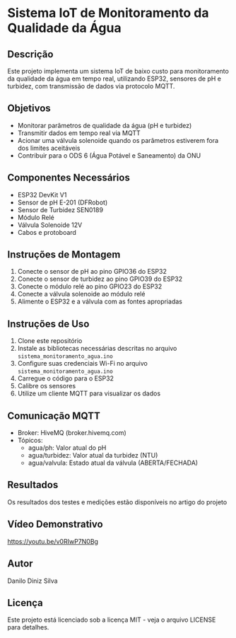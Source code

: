 # Sistema IoT de Monitoramento da Qualidade da Água

## Descrição
Este projeto implementa um sistema IoT de baixo custo para monitoramento da qualidade da água em tempo real, utilizando ESP32, sensores de pH e turbidez, com transmissão de dados via protocolo MQTT.

## Objetivos
- Monitorar parâmetros de qualidade da água (pH e turbidez)
- Transmitir dados em tempo real via MQTT
- Acionar uma válvula solenoide quando os parâmetros estiverem fora dos limites aceitáveis
- Contribuir para o ODS 6 (Água Potável e Saneamento) da ONU

## Componentes Necessários
- ESP32 DevKit V1
- Sensor de pH E-201 (DFRobot)
- Sensor de Turbidez SEN0189
- Módulo Relé
- Válvula Solenoide 12V
- Cabos e protoboard

## Instruções de Montagem
1. Conecte o sensor de pH ao pino GPIO36 do ESP32
2. Conecte o sensor de turbidez ao pino GPIO39 do ESP32
3. Conecte o módulo relé ao pino GPIO23 do ESP32
4. Conecte a válvula solenoide ao módulo relé
5. Alimente o ESP32 e a válvula com as fontes apropriadas

## Instruções de Uso
1. Clone este repositório
2. Instale as bibliotecas necessárias descritas no arquivo `sistema_monitoramento_agua.ino`
3. Configure suas credenciais Wi-Fi no arquivo `sistema_monitoramento_agua.ino`
4. Carregue o código para o ESP32
5. Calibre os sensores 
6. Utilize um cliente MQTT para visualizar os dados

## Comunicação MQTT
- Broker: HiveMQ (broker.hivemq.com)
- Tópicos:
  - agua/ph: Valor atual do pH
  - agua/turbidez: Valor atual da turbidez (NTU)
  - agua/valvula: Estado atual da válvula (ABERTA/FECHADA)

## Resultados
Os resultados dos testes e medições estão disponíveis no artigo do projeto

## Vídeo Demonstrativo
https://youtu.be/v0RIwP7N0Bg

## Autor
Danilo Diniz Silva

## Licença
Este projeto está licenciado sob a licença MIT - veja o arquivo LICENSE para detalhes.
```



